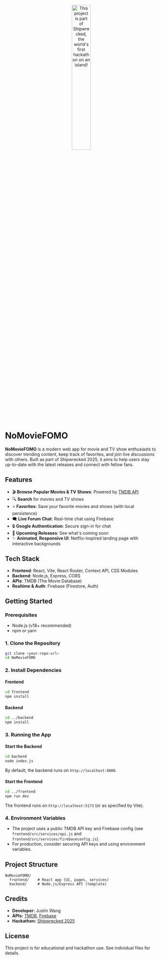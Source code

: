 <div align="center">
  <a href="https://shipwrecked.hackclub.com/?t=ghrm" target="_blank">
    <img src="https://hc-cdn.hel1.your-objectstorage.com/s/v3/739361f1d440b17fc9e2f74e49fc185d86cbec14_badge.png" 
         alt="This project is part of Shipwrecked, the world's first hackathon on an island!" 
         style="width: 35%;">
  </a>
</div>

# NoMovieFOMO

**NoMovieFOMO** is a modern web app for movie and TV show enthusiasts to discover trending content, keep track of favorites, and join live discussions with others. Built as part of Shipwrecked 2025, it aims to help users stay up-to-date with the latest releases and connect with fellow fans.

## Features
- 🎬 **Browse Popular Movies & TV Shows**: Powered by [TMDB API](https://www.themoviedb.org/documentation/api)
- 🔍 **Search** for movies and TV shows
- ⭐ **Favorites**: Save your favorite movies and shows (with local persistence)
- 🗨️ **Live Forum Chat**: Real-time chat using Firebase
- 🔒 **Google Authentication**: Secure sign-in for chat
- 📅 **Upcoming Releases**: See what's coming soon
- ✨ **Animated, Responsive UI**: Netflix-inspired landing page with interactive backgrounds

## Tech Stack
- **Frontend**: React, Vite, React Router, Context API, CSS Modules
- **Backend**: Node.js, Express, CORS
- **APIs**: TMDB (The Movie Database)
- **Realtime & Auth**: Firebase (Firestore, Auth)

## Getting Started

### Prerequisites
- Node.js (v18+ recommended)
- npm or yarn

### 1. Clone the Repository
```bash
git clone <your-repo-url>
cd NoMovieFOMO
```

### 2. Install Dependencies
#### Frontend
```bash
cd frontend
npm install
```
#### Backend
```bash
cd ../backend
npm install
```

### 3. Running the App
#### Start the Backend
```bash
cd backend
node index.js
```
By default, the backend runs on `http://localhost:8000`.

#### Start the Frontend
```bash
cd ../frontend
npm run dev
```
The frontend runs on `http://localhost:5173` (or as specified by Vite).

### 4. Environment Variables
- The project uses a public TMDB API key and Firebase config (see `frontend/src/services/api.js` and `frontend/src/services/firebaseconfig.js`).
- For production, consider securing API keys and using environment variables.

## Project Structure
```
NoMovieFOMO/
  frontend/    # React app (UI, pages, services)
  backend/     # Node.js/Express API (template)
```

## Credits
- **Developer:** Justin Wang
- **APIs:** [TMDB](https://www.themoviedb.org/), [Firebase](https://firebase.google.com/)
- **Hackathon:** [Shipwrecked 2025](https://shipwrecked.hackclub.com/)

## License
This project is for educational and hackathon use. See individual files for details. 